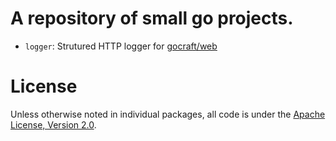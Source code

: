 # A repository of small go projects.

* `logger`: Strutured HTTP logger for [gocraft/web](https://github.com/gocraft/web)

# License

Unless otherwise noted in individual packages, all code is under the [Apache License, Version 2.0](./LICENSE).
